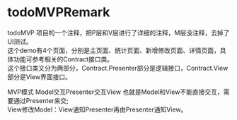 # todoMVPRemark
todoMVP 项目的一个注释，把P层和V层进行了详细的注释，M层没注释，去掉了UI测试。  
这个demo有4个页面，分别是主页面、统计页面、新增修改页面、详情页面，具体功能可参考相关的Contract接口类。  
这个接口类又分为两部分，Contract.Presenter部分是逻辑接口，Contract.View部分是View界面接口。  

MVP模式 Model交互Presenter交互View
也就是Model和View不能直接交互，需要通过Presenter来交;  
View修改Model：View通知Presenter再由Presenter通知View。



